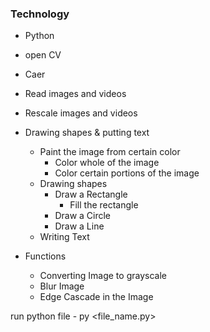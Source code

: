 ### Technology

- Python
- open CV
- Caer

- Read images and videos
- Rescale images and videos
- Drawing shapes & putting text
  - Paint the image from certain color
    - Color whole of the image
    - Color certain portions of the image
  - Drawing shapes
    - Draw a Rectangle
      - Fill the rectangle
    - Draw a Circle
    - Draw a Line
  - Writing Text
- Functions
  - Converting Image to grayscale 
  - Blur Image
  - Edge Cascade in the Image

run python file - py <file_name.py>
